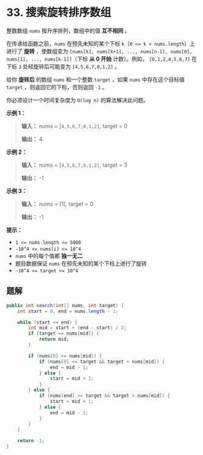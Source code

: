 # 33. 搜索旋转排序数组

整数数组 `nums` 按升序排列，数组中的值 **互不相同**  。

在传递给函数之前，`nums` 在预先未知的某个下标 `k`（`0 <= k < nums.length`）上进行了 **旋转** ，使数组变为 `[nums[k], nums[k+1], ..., nums[n-1], nums[0], nums[1], ..., nums[k-1]]`（下标 **从 0 开始**  计数）。例如， `[0,1,2,4,5,6,7]` 在下标 `3` 处经旋转后可能变为 `[4,5,6,7,0,1,2]` 。

给你 **旋转后**  的数组 `nums` 和一个整数 `target` ，如果 `nums` 中存在这个目标值 `target` ，则返回它的下标，否则返回 `-1` 。

你必须设计一个时间复杂度为 `O(log n)` 的算法解决此问题。

**示例 1：**

> **输入：** nums = \[`4,5,6,7,0,1,2]`, target = 0
> 
> **输出：** 4
>

**示例 2：**

> **输入：** nums = \[`4,5,6,7,0,1,2]`, target = 3
> 
> **输出：** \-1

**示例 3：**

> **输入：** nums = \[1], target = 0
> 
> **输出：** \-1
>

**提示：**

*   `1 <= nums.length <= 5000`
*   `-10^4 <= nums[i] <= 10^4`
*   `nums` 中的每个值都 **独一无二**
*   题目数据保证 `nums` 在预先未知的某个下标上进行了旋转
*   `-10^4 <= target <= 10^4`

## 题解

```java
public int search(int[] nums, int target) {
    int start = 0, end = nums.length - 1;

    while (start <= end) {
        int mid = start + (end - start) / 2;
        if (target == nums[mid]) {
            return mid;
        }

        if (nums[0] <= nums[mid]) {
            if (nums[0] <= target && target < nums[mid]) {
                end = mid - 1;
            } else {
                start = mid + 1;
            }
        } else {
            if (nums[end] >= target && target > nums[mid]) {
                start = mid + 1;
            } else {
                end = mid - 1;
            }
        }
    }

    return -1;
}
```